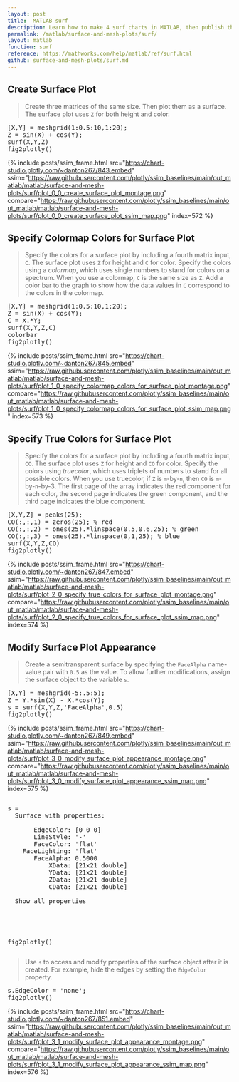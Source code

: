 ```yaml
---
layout: post
title:  MATLAB surf
description: Learn how to make 4 surf charts in MATLAB, then publish them to the Web with Plotly.
permalink: /matlab/surface-and-mesh-plots/surf/
layout: matlab
function: surf
reference: https://mathworks.com/help/matlab/ref/surf.html
github: surface-and-mesh-plots/surf.md
---
```


## Create Surface Plot

> Create three matrices of the same size. Then plot them as a surface. The surface plot uses `Z` for both height and color.

<pre class="mcode">[X,Y] = meshgrid(1:0.5:10,1:20);
Z = sin(X) + cos(Y);
surf(X,Y,Z)
fig2plotly()</pre>
{% include posts/ssim_frame.html 
  src="https://chart-studio.plotly.com/~danton267/843.embed" 
  ssim="https://raw.githubusercontent.com/plotly/ssim_baselines/main/out_matlab/matlab/surface-and-mesh-plots/surf/plot_0_0_create_surface_plot_montage.png" 
  compare="https://raw.githubusercontent.com/plotly/ssim_baselines/main/out_matlab/matlab/surface-and-mesh-plots/surf/plot_0_0_create_surface_plot_ssim_map.png" 
  index=572
%}



<!--------------------- EXAMPLE BREAK ------------------------->

## Specify Colormap Colors for Surface Plot

> Specify the colors for a surface plot by including a fourth matrix input, `C`. The surface plot uses `Z` for height and `C` for color. Specify the colors using a *colormap*, which uses single numbers to stand for colors on a spectrum. When you use a colormap, `C` is the same size as `Z`. Add a color bar to the graph to show how the data values in `C` correspond to the colors in the colormap.

<pre class="mcode">[X,Y] = meshgrid(1:0.5:10,1:20);
Z = sin(X) + cos(Y);
C = X.*Y;
surf(X,Y,Z,C)
colorbar
fig2plotly()</pre>
{% include posts/ssim_frame.html 
  src="https://chart-studio.plotly.com/~danton267/845.embed" 
  ssim="https://raw.githubusercontent.com/plotly/ssim_baselines/main/out_matlab/matlab/surface-and-mesh-plots/surf/plot_1_0_specify_colormap_colors_for_surface_plot_montage.png" 
  compare="https://raw.githubusercontent.com/plotly/ssim_baselines/main/out_matlab/matlab/surface-and-mesh-plots/surf/plot_1_0_specify_colormap_colors_for_surface_plot_ssim_map.png" 
  index=573
%}



<!--------------------- EXAMPLE BREAK ------------------------->

## Specify True Colors for Surface Plot

> Specify the colors for a surface plot by including a fourth matrix input, `CO`. The surface plot uses `Z` for height and `CO` for color. Specify the colors using *truecolor*, which uses triplets of numbers to stand for all possible colors. When you use truecolor, if `Z` is `m`-by-`n`, then `CO` is `m`-by-`n`-by-3. The first page of the array indicates the red component for each color, the second page indicates the green component, and the third page indicates the blue component.

<pre class="mcode">[X,Y,Z] = peaks(25);
CO(:,:,1) = zeros(25); % red
CO(:,:,2) = ones(25).*linspace(0.5,0.6,25); % green
CO(:,:,3) = ones(25).*linspace(0,1,25); % blue
surf(X,Y,Z,CO)
fig2plotly()</pre>
{% include posts/ssim_frame.html 
  src="https://chart-studio.plotly.com/~danton267/847.embed" 
  ssim="https://raw.githubusercontent.com/plotly/ssim_baselines/main/out_matlab/matlab/surface-and-mesh-plots/surf/plot_2_0_specify_true_colors_for_surface_plot_montage.png" 
  compare="https://raw.githubusercontent.com/plotly/ssim_baselines/main/out_matlab/matlab/surface-and-mesh-plots/surf/plot_2_0_specify_true_colors_for_surface_plot_ssim_map.png" 
  index=574
%}



<!--------------------- EXAMPLE BREAK ------------------------->

## Modify Surface Plot Appearance

> Create a semitransparent surface by specifying the `FaceAlpha` name-value pair with `0.5` as the value. To allow further modifications, assign the surface object to the variable `s`. 

<pre class="mcode">[X,Y] = meshgrid(-5:.5:5);
Z = Y.*sin(X) - X.*cos(Y);
s = surf(X,Y,Z,'FaceAlpha',0.5)
fig2plotly()</pre>
{% include posts/ssim_frame.html 
  src="https://chart-studio.plotly.com/~danton267/849.embed" 
  ssim="https://raw.githubusercontent.com/plotly/ssim_baselines/main/out_matlab/matlab/surface-and-mesh-plots/surf/plot_3_0_modify_surface_plot_appearance_montage.png" 
  compare="https://raw.githubusercontent.com/plotly/ssim_baselines/main/out_matlab/matlab/surface-and-mesh-plots/surf/plot_3_0_modify_surface_plot_appearance_ssim_map.png" 
  index=575
%}

<pre class="mcode"><div class="codeoutput"><pre>s = 
  Surface with properties:

       EdgeColor: [0 0 0]
       LineStyle: '-'
       FaceColor: 'flat'
    FaceLighting: 'flat'
       FaceAlpha: 0.5000
           XData: [21x21 double]
           YData: [21x21 double]
           ZData: [21x21 double]
           CData: [21x21 double]

  Show all properties

</pre></div>
fig2plotly()</pre>
> Use `s` to access and modify properties of the surface object after it is created. For example, hide the edges by setting the `EdgeColor` property. 

<pre class="mcode">s.EdgeColor = 'none';
fig2plotly()</pre>
{% include posts/ssim_frame.html 
  src="https://chart-studio.plotly.com/~danton267/851.embed" 
  ssim="https://raw.githubusercontent.com/plotly/ssim_baselines/main/out_matlab/matlab/surface-and-mesh-plots/surf/plot_3_1_modify_surface_plot_appearance_montage.png" 
  compare="https://raw.githubusercontent.com/plotly/ssim_baselines/main/out_matlab/matlab/surface-and-mesh-plots/surf/plot_3_1_modify_surface_plot_appearance_ssim_map.png" 
  index=576
%}



<!--------------------- EXAMPLE BREAK ------------------------->

